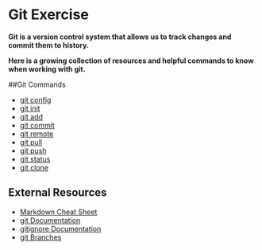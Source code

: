 # **Git Exercise**

**Git is a version control system that allows us to track changes and commit them to history.**

**Here is a growing collection of resources and helpful commands to know when working with git.**

##Git Commands
- [git config](./Commands/Config.md)
- [git init](./Commands/Init.md)
- [git add](./Commnds/Add.md)
- [git commit](./Commands/Commit.md)
- [git remote](./Commands/Remote.md)
- [git pull](./Commands/Pull.md)
- [git push](./Commands/Push.md)
- [git status](./Commands/Status.md)
- [git clone](./Commands/Clone.md)

## External Resources
- [Markdown Cheat Sheet](https://www.markdownguide.org/cheat-sheet/)
- [git Documentation](https//git-scm.com/docs)
- [gitignore Documentation](https://git-scm.com/docs/gitignore)
- [git Branches](https://git-scm.com/book/en/v2/Git-Branching-Branches-in-a-Nutshell)